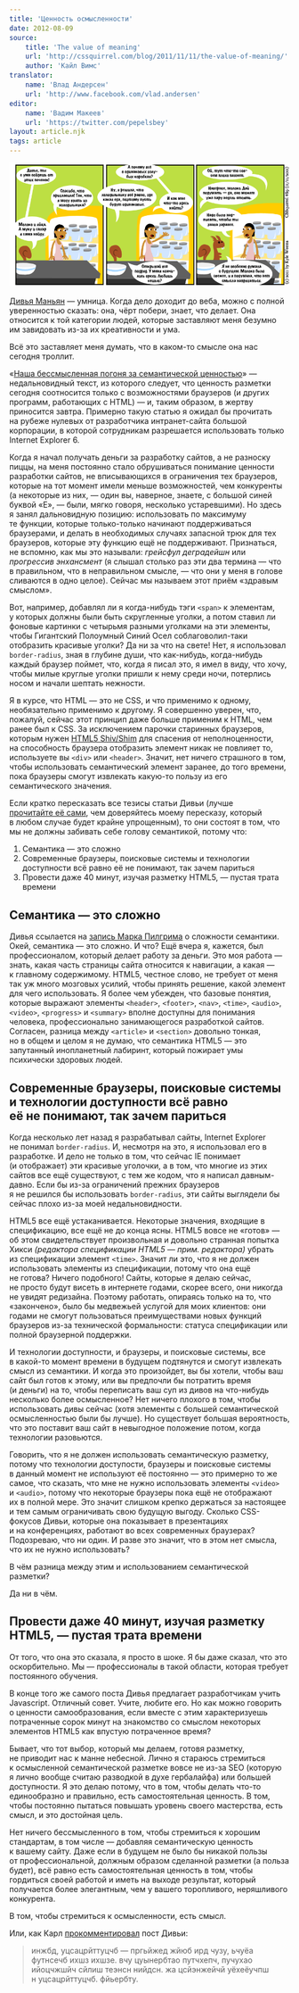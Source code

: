 ```yaml
---
title: 'Ценность осмысленности'
date: 2012-08-09
source:
    title: 'The value of meaning'
    url: 'http://cssquirrel.com/blog/2011/11/11/the-value-of-meaning/'
    author: 'Кайл Вимс'
translator:
    name: 'Влад Андерсен'
    url: 'http://www.facebook.com/vlad.andersen'
editor:
    name: 'Вадим Макеев'
    url: 'https://twitter.com/pepelsbey'
layout: article.njk
tags: article
---
```


<img src="images/comic.png" alt="">

[Дивья Маньян](http://nimbu.in/) — умница. Когда дело доходит до веба, можно с полной уверенностью сказать: она, чёрт побери, знает, что делает. Она относится к той категории людей, которые заставляют меня безумно им завидовать из-за их креативности и ума.

Всё это заставляет меня думать, что в каком-то смысле она нас сегодня троллит.

«[Наша бессмысленная погоня за семантической ценностью](/articles/pointless-semantic/)» — недальновидный текст, из которого следует, что ценность разметки сегодня соотносится только с возможностями браузеров (и других программ, работающих с HTML) — и, таким образом, в жертву приносится завтра. Примерно такую статью я ожидал бы прочитать на рубеже нулевых от разработчика интранет-сайта большой корпорации, в которой сотрудникам разрешается использовать только Internet Explorer 6.

Когда я начал получать деньги за разработку сайтов, а не разноску пиццы, на меня постоянно стало обрушиваться понимание ценности разработки сайтов, не вписывающихся в ограничения тех браузеров, которые на тот момент имели меньше возможностей, чем конкуренты (а некоторые из них, — один вы, наверное, знаете, с большой синей буквой «E», — были, мягко говоря, несколько устаревшими). Но здесь я занял дальновидную позицию: использовать по максимуму те функции, которые только-только начинают поддерживаться браузерами, и делать в необходимых случаях запасной трюк для тех браузеров, которые эту функцию ещё не поддерживают. Признаться, не вспомню, как мы это называли: _грейсфул деградейшн_ или _прогрессив энхансмент_ (я слышал столько раз эти два термина — что в правильном, что в неправильном смысле, — что они у меня в голове сливаются в одно целое). Сейчас мы называем этот приём «здравым смыслом».

Вот, например, добавлял ли я когда-нибудь тэги `<span>` к элементам, у которых должны были быть скругленные уголки, а потом ставил ли фоновые картинки с четырьмя разными уголками на эти элементы, чтобы Гигантский Полоумный Синий Осел соблаговолил-таки отобразить красивые уголки? Да ни за что на свете! Нет, я использовал `border-radius`, зная в глубине души, что как-нибудь, когда-нибудь каждый браузер поймет, что, когда я писал это, я имел в виду, что хочу, чтобы милые круглые уголки пришли к нему среди ночи, потерлись носом и начали шептать нежности.</span>

Я в курсе, что HTML — это не CSS, и что применимо к одному, необязательно применимо к другому. Я совершенно уверен, что, пожалуй, сейчас этот принцип даже больше применим к HTML, чем ранее был к CSS. За исключением парочки старинных браузеров, которым нужен [HTML5 Shiv/Shim](http://code.google.com/p/html5shiv/) для спасения от неполноценности, на способность браузера отобразить элемент никак не повлияет то, используете вы `<div>` или `<header>`. Значит, нет ничего страшного в том, чтобы использовать семантический элемент заранее, до того времени, пока браузеры смогут извлекать какую-то пользу из его семантического значения.

Если кратко пересказать все тезисы статьи Дивьи (лучше [прочитайте её сами](/articles/pointless-semantic/), чем доверяйтесь моему пересказу, который в любом случае будет крайне упрощенным), то они состоят в том, что мы не должны забивать себе голову семантикой, потому что:

1. Семантика — это сложно
2. Современные браузеры, поисковые системы и технологии доступности всё равно её не понимают, так зачем париться
3. Провести даже 40 минут, изучая разметку HTML5, — пустая трата времени

## Семантика — это сложно

Дивья ссылается на [запись Марка Пилгрима](http://web.archive.org/web/20060428021228/http://diveintomark.org/archives/2002/12/30/the_tag_soup_of_a_new_generation) о сложности семантики. Окей, семантика — это сложно. И что? Ещё вчера я, кажется, был профессионалом, который делает работу за деньги. Это моя работа — знать, какая часть страницы сайта относится к навигации, а какая — к главному содержимому. HTML5, честное слово, не требует от меня так уж много мозговых усилий, чтобы принять решение, какой элемент для чего использовать. Я более чем убежден, что базовые понятия, которые выражают элементы `<header>`, `<footer>`, `<nav>`, `<time>`, `<audio>`, `<video>`, `<progress>` и `<summary>` вполне доступны для понимания человека, профессионально занимающегося разработкой сайтов. Согласен, разница между `<article>` и `<section>` довольно тонкая, но в общем и целом я не думаю, что семантика HTML5 — это запутанный инопланетный лабиринт, который пожирает умы психически здоровых людей.

## Современные браузеры, поисковые системы и технологии доступности всё равно её не понимают, так зачем париться

Когда несколько лет назад я разрабатывал сайты, Internet Explorer не понимал `border-radius`. И, несмотря на это, я использовал его в разработке. И дело не только в том, что сейчас IE понимает (и отображает) эти красивые уголочки, а в том, что многие из этих сайтов все ещё существуют, с тем же кодом, что я написал давным-давно. Если бы из-за ограничений прежних браузеров я не решился бы использовать `border-radius`, эти сайты выглядели бы сейчас плохо из-за моей недальновидности.

HTML5 все ещё устаканивается. Некоторые значения, входящие в спецификацию, все ещё не до конца ясны. HTML5 вовсе не «готов» — об этом свидетельствует произвольная и довольно странная попытка Хикси _(редактора спецификации HTML5 — прим. редактора)_ убрать из спецификации элемент `<time>`. Значит ли это, что я не должен использовать элементы из спецификации, потому что она ещё не готова? Ничего подобного! Сайты, которые я делаю сейчас, не просто будут висеть в интернете годами, скорее всего, они никогда не увидят редизайна. Поэтому работать, опираясь только на то, что «закончено», было бы медвежьей услугой для моих клиентов: они годами не смогут пользоваться преимуществами новых функций браузеров из-за технической формальности: статуса спецификации или полной браузерной поддержки.

И технологии доступности, и браузеры, и поисковые системы, все в какой-то момент времени в будущем подтянутся и смогут извлекать смысл из семантики. И когда это произойдет, вы бы хотели, чтобы ваш сайт был готов к этому, или вы предпочли бы потратить время (и деньги) на то, чтобы переписать ваш суп из дивов на что-нибудь несколько более осмысленное? Нет ничего плохого в том, чтобы использовать дивы сейчас (хотя элементы с большей семантической осмысленностью были бы лучше). Но существует большая вероятность, что это поставит ваш сайт в невыгодное положение потом, когда технологии разовьются.

Говорить, что я не должен использовать семантическую разметку, потому что технологии доступости, браузеры и поисковые системы в данный момент не используют её постоянно — это примерно то же самое, что сказать, что мне не нужно использовать элементы `<video>` и `<audio>`, потому что некоторые браузеры пока ещё не отображают их в полной мере. Это значит слишком крепко держаться за настоящее и тем самым ограничивать свою будущую выгоду. Сколько CSS-фокусов Дивьи, которые она показывает в презентациях и на конференциях, работают во всех современных браузерах? Подозреваю, что ни один. И разве это значит, что в этом нет смысла, что их не нужно использовать?

В чём разница между этим и использованием семантической разметки?

Да ни в чём.

## Провести даже 40 минут, изучая разметку HTML5, — пустая трата времени

От того, что она это сказала, я просто в шоке. Я бы даже сказал, что это оскорбительно. Мы — профессионалы в такой области, которая требует постоянного обучения.

В конце того же самого поста Дивья предлагает разработчикам учить Javascript. Отличный совет. Учите, любите его. Но как можно говорить о ценности самообразования, если вместе с этим характеризуешь потраченные сорок минут на знакомство со смыслом некоторых элементов HTML5 как впустую потраченное время?

Бывает, что тот выбор, который мы делаем, готовя разметку, не приводит нас к манне небесной. Лично я стараюсь стремиться к осмысленной семантической разметке вовсе не из-за SEO (которую я лично вообще считаю разводкой в духе гербалайфа) или большей доступности. Я это делаю потому, что в том, чтобы делать что-то единообразно и правильно, есть самостоятельная ценность. В том, чтобы постоянно пытаться повышать уровень своего мастерства, есть смысл, и это достойная цель.

Нет ничего бессмысленного в том, чтобы стремиться к хорошим стандартам, в том числе — добавляя семантическую ценность к вашему сайту. Даже если в будущем не было бы никакой пользы от профессиональной, должным образом сделанной разметки (а польза будет), всё равно есть самостоятельная ценность в том, чтобы гордиться своей работой и иметь на выходе результат, который получается более элегантным, чем у вашего торопливого, неряшливого конкурента.

В том, чтобы стремиться к осмысленности, есть смысл.

Или, как Карл [прокомментировал](http://coding.smashingmagazine.com/2011/11/11/our-pointless-pursuit-of-semantic-value/#comment-554266) пост Дивьи:

> инжбд, уцсацрйттуцчб — пргьйжед жйюб ирд чузу, ьчуёа футнсечб ихшз ихшзе. вчу цуынербтао путчхепч, пучухао ийоцчжшйч сйлиш теэнсн нийдсн. жа цсйэнжейчй уёхеёучпш н уцсацрйттуцчб. фйьербту.
